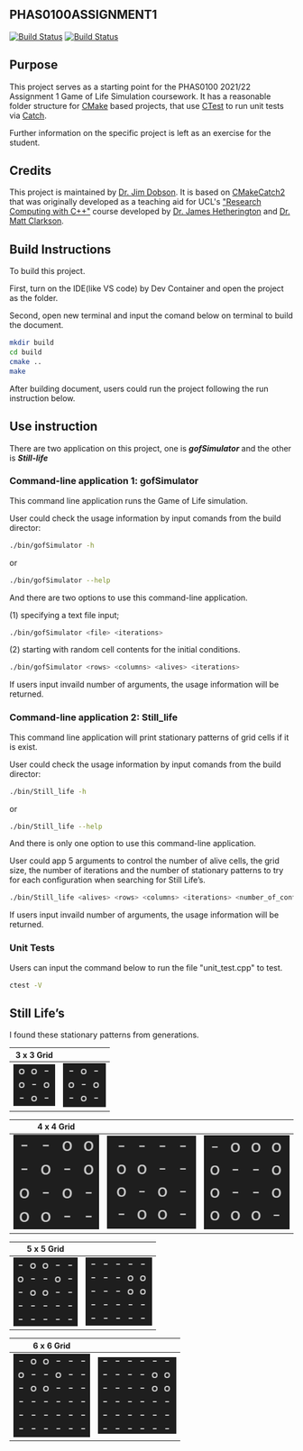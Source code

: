 PHAS0100ASSIGNMENT1
------------------

[![Build Status](https://travis-ci.com/[USERNAME]/PHAS0100Assignment1.svg?branch=master)](https://travis-ci.com/[USERNAME]/PHAS0100Assignment1)
[![Build Status](https://ci.appveyor.com/api/projects/status/[APPVEYOR_ID]/branch/master)](https://ci.appveyor.com/project/[USERNAME]/PHAS0100Assignment1)


Purpose
-------

This project serves as a starting point for the PHAS0100 2021/22 Assignment 1 Game of Life Simulation coursework. It has a reasonable folder structure for [CMake](https://cmake.org/) based projects,
that use [CTest](https://cmake.org/) to run unit tests via [Catch](https://github.com/catchorg/Catch2). 

Further information on the specific project is left as an exercise for the student.


Credits
-------

This project is maintained by [Dr. Jim Dobson](https://www.ucl.ac.uk/physics-astronomy/people/dr-jim-dobson). It is based on [CMakeCatch2](https://github.com/UCL/CMakeCatch2.git) that was originally developed as a teaching aid for UCL's ["Research Computing with C++"](http://rits.github-pages.ucl.ac.uk/research-computing-with-cpp/)
course developed by [Dr. James Hetherington](http://www.ucl.ac.uk/research-it-services/people/james)
and [Dr. Matt Clarkson](https://iris.ucl.ac.uk/iris/browse/profile?upi=MJCLA42).


Build Instructions
------------------

To build this project.

First, turn on the IDE(like VS code) by Dev Container and open the project as the folder.

Second, open new terminal and input the comand below on terminal to build the document.

```Bash
mkdir build
cd build
cmake ..
make
```
After building document, users could run the project following the run instruction below.

Use instruction
---
There are two application on this project, one is ***gofSimulator*** and the other is ***Still-life***

### **Command-line application 1: gofSimulator**

This command line application runs the Game of Life simulation.

User could check the usage information by input comands from the build director:

```Bash
./bin/gofSimulator -h
```
or
```Bash
./bin/gofSimulator --help
```

And there are two options to use this command-line application.

(1) specifying a text file input;

```Bash
./bin/gofSimulator <file> <iterations>
```
(2) starting with random cell contents for the initial conditions. 

```Bash
./bin/gofSimulator <rows> <columns> <alives> <iterations>
```

If users input invaild number of arguments, the usage information will be returned.

### **Command-line application 2: Still_life**

This command line application will print stationary patterns of grid cells if it is exist.

User could check the usage information by input comands from the build director:

```Bash
./bin/Still_life -h
```
or
```Bash
./bin/Still_life --help
```
And there is only one option to use this command-line application.

User could app 5 arguments to control the number of alive cells, the grid size, the number of iterations and the number of stationary patterns to try for each configuration when searching for Still Life’s.

```Bash
./bin/Still_life <alives> <rows> <columns> <iterations> <number_of_configurations>
```

If users input invaild number of arguments, the usage information will be returned.

### **Unit Tests**
Users can input the command below to run the file "unit_test.cpp" to test.
```Bash
ctest -V
```

Still Life’s 
------------

I found these stationary patterns from generations.

3 x 3 Grid | |
--------- | --------|
![3x3fig1](/screengrabs/3x3still_life.png)|![3x3fig2](/screengrabs/3x3still_life2.png)

4 x 4 Grid| | |
--------- | --------|--------|
![4x4fig1](/screengrabs/problem9d_4x4still_life1.png)  | ![4x4fig2](/screengrabs/problem9d_4x4still_life2.png) |![4x4fig3](/screengrabs/problem9d_4x4still_life3.png)

5 x 5 Grid| |
--------|--------
![5x5fig1](/screengrabs/5x5still_life1.png)|![5x5fig2](/screengrabs/5x5still_life2.png)

6 x 6 Grid| |
--------|--------
![6x6fig1](/screengrabs/6x6still_life1.png)|![6x6fig2](/Screengrabs/6x6still_life2.png)
